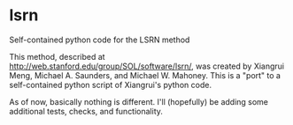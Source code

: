 # lsrn
Self-contained python code for the LSRN method

This method, described at http://web.stanford.edu/group/SOL/software/lsrn/, was created by Xiangrui Meng, Michael A. Saunders, and Michael W. Mahoney. This is a "port" to a self-contained python script of Xiangrui's python code. 

As of now, basically nothing is different. I'll (hopefully) be adding some additional tests, checks, and functionality. 
